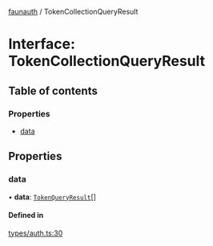 [faunauth](../index.md) / TokenCollectionQueryResult

# Interface: TokenCollectionQueryResult

## Table of contents

### Properties

- [data](TokenCollectionQueryResult.md#data)

## Properties

### data

• **data**: [`TokenQueryResult`](TokenQueryResult.md)[]

#### Defined in

[types/auth.ts:30](https://github.com/alexnitta/faunauth/blob/c913d73/src/types/auth.ts#L30)
